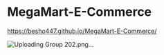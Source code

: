 # MegaMart-E-Commerce
https://besho447.github.io/MegaMart-E-Commerce/

  ![Uploading Group 202.png…]()

